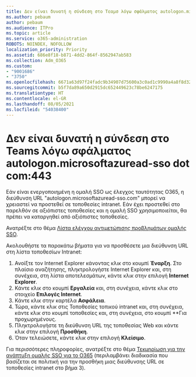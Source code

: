 ```yaml
---
title: Δεν είναι δυνατή η σύνδεση στo Τεαμσ λόγω σφάλματος autologon.microsoftazuread-sso.com:443
ms.author: pebaum
author: pebaum
ms.audience: ITPro
ms.topic: article
ms.service: o365-administration
ROBOTS: NOINDEX, NOFOLLOW
localization_priority: Priority
ms.assetid: 686e8f18-b871-4dd2-864f-8562947ab583
ms.collection: Adm_O365
ms.custom:
- "9001686"
- "3750"
ms.openlocfilehash: 6671a63d97f24fadc9b34907d75600a3c0ad1c9990a4a8f8d32034c11e8a952e
ms.sourcegitcommit: b5f7da89a650d2915dc652449623c78be6247175
ms.translationtype: HT
ms.contentlocale: el-GR
ms.lasthandoff: 08/05/2021
ms.locfileid: "54038400"
---
```

# <a name="unable-to-log-into-teams-due-to-error-autologonmicrosoftazuread-sso-dot-com443"></a>Δεν είναι δυνατή η σύνδεση στo Teams λόγω σφάλματος autologon.microsoftazuread-sso dot com:443

Εάν είναι ενεργοποιημένη η ομαλή SSO ως έλεγχος ταυτότητας O365, η διεύθυνση URL "autologon.microsoftazuread-sso.com" μπορεί να χρειαστεί να προστεθεί σε τοποθεσίες intranet.  Εάν έχει προστεθεί στο παρελθόν σε αξιόπιστες τοποθεσίες και η ομαλή SSO χρησιμοποιείται, θα πρέπει να καταργηθεί από αξιόπιστες τοποθεσίες.

Ανατρέξτε στο θέμα [Λίστα ελέγχου αντιμετώπισης προβλημάτων ομαλής SSO](https://docs.microsoft.com/azure/active-directory/hybrid/tshoot-connect-sso#troubleshooting-checklist).

Ακολουθήστε τα παρακάτω βήματα για να προσθέσετε μια διεύθυνση URL στη λίστα τοποθεσίων Intranet:

1. Ανοίξτε τον Internet Explorer κάνοντας κλικ στο κουμπί **Έναρξη**. Στο πλαίσιο αναζήτησης, πληκτρολογήστε Internet Explorer και, στη συνέχεια, στη λίστα αποτελεσμάτων, κάντε κλικ στην επιλογή **Internet Explorer**.
2. Κάντε κλικ στο κουμπί **Εργαλεία** και, στη συνέχεια, κάντε κλικ στο στοιχείο **Επιλογές Internet**.
3. Κάντε κλικ στην καρτέλα **Ασφάλεια**.
4. Τώρα, κάντε κλικ στις Τοποθεσίες τοπικού intranet και, στη συνέχεια, κάντε κλικ στο κουμπί τοποθεσίες και, στη συνέχεια, στο κουμπί **Για προχωρημένους.
5. Πληκτρολογήστε τη διεύθυνση URL της τοποθεσίας Web και κάντε κλικ στην επιλογή **Προσθήκη**.
6. Όταν τελειώσετε, κάντε κλικ στην επιλογή **Κλείσιμο**.

Για περισσότερες πληροφορίες, ανατρέξτε στο θέμα [Τεκμηρίωση για την ανάπτυξη ομαλής SSO για το O365](https://docs.microsoft.com/azure/active-directory/hybrid/how-to-connect-sso-quick-start) (περιλαμβάνει διαδικασία που βασίζεται σε πολιτική για την προσθήκη μιας διεύθυνσης URL σε τοποθεσίες intranet στο βήμα 3).
